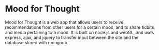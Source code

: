 # Mood for Thought #

Mood for Thought is a web app that allows users to receive recommendations from other users for a certain mood, and to share tidbits and media pertaining to a mood. It is built on node.js and webGL, and uses express, ajax, and jquery to transfer input between the site and the database stored with mongodb.
